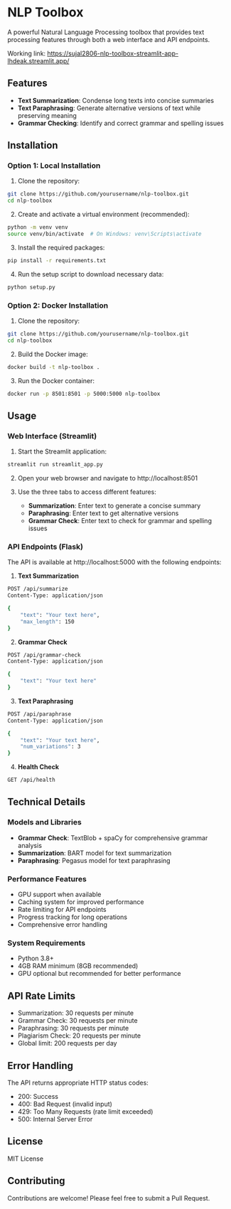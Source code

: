 # NLP Toolbox

A powerful Natural Language Processing toolbox that provides text processing features through both a web interface and API endpoints.

Working link: https://sujal2806-nlp-toolbox-streamlit-app-lhdeak.streamlit.app/
## Features

- **Text Summarization**: Condense long texts into concise summaries
- **Text Paraphrasing**: Generate alternative versions of text while preserving meaning
- **Grammar Checking**: Identify and correct grammar and spelling issues

## Installation

### Option 1: Local Installation

1. Clone the repository:
```bash
git clone https://github.com/yourusername/nlp-toolbox.git
cd nlp-toolbox
```

2. Create and activate a virtual environment (recommended):
```bash
python -m venv venv
source venv/bin/activate  # On Windows: venv\Scripts\activate
```

3. Install the required packages:
```bash
pip install -r requirements.txt
```

4. Run the setup script to download necessary data:
```bash
python setup.py
```

### Option 2: Docker Installation

1. Clone the repository:
```bash
git clone https://github.com/yourusername/nlp-toolbox.git
cd nlp-toolbox
```

2. Build the Docker image:
```bash
docker build -t nlp-toolbox .
```

3. Run the Docker container:
```bash
docker run -p 8501:8501 -p 5000:5000 nlp-toolbox
```

## Usage

### Web Interface (Streamlit)

1. Start the Streamlit application:
```bash
streamlit run streamlit_app.py
```

2. Open your web browser and navigate to http://localhost:8501

3. Use the three tabs to access different features:
   - **Summarization**: Enter text to generate a concise summary
   - **Paraphrasing**: Enter text to get alternative versions
   - **Grammar Check**: Enter text to check for grammar and spelling issues

### API Endpoints (Flask)

The API is available at http://localhost:5000 with the following endpoints:

1. **Text Summarization**
```bash
POST /api/summarize
Content-Type: application/json

{
    "text": "Your text here",
    "max_length": 150
}
```

2. **Grammar Check**
```bash
POST /api/grammar-check
Content-Type: application/json

{
    "text": "Your text here"
}
```

3. **Text Paraphrasing**
```bash
POST /api/paraphrase
Content-Type: application/json

{
    "text": "Your text here",
    "num_variations": 3
}
```

4. **Health Check**
```bash
GET /api/health
```

## Technical Details

### Models and Libraries
- **Grammar Check**: TextBlob + spaCy for comprehensive grammar analysis
- **Summarization**: BART model for text summarization
- **Paraphrasing**: Pegasus model for text paraphrasing

### Performance Features
- GPU support when available
- Caching system for improved performance
- Rate limiting for API endpoints
- Progress tracking for long operations
- Comprehensive error handling

### System Requirements
- Python 3.8+
- 4GB RAM minimum (8GB recommended)
- GPU optional but recommended for better performance

## API Rate Limits
- Summarization: 30 requests per minute
- Grammar Check: 30 requests per minute
- Paraphrasing: 30 requests per minute
- Plagiarism Check: 20 requests per minute
- Global limit: 200 requests per day

## Error Handling
The API returns appropriate HTTP status codes:
- 200: Success
- 400: Bad Request (invalid input)
- 429: Too Many Requests (rate limit exceeded)
- 500: Internal Server Error

## License

MIT License

## Contributing

Contributions are welcome! Please feel free to submit a Pull Request.